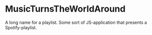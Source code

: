 # MusicTurnsTheWorldAround
A long name for a playlist. Some sort of JS-application that presents a Spotify-playlist.
